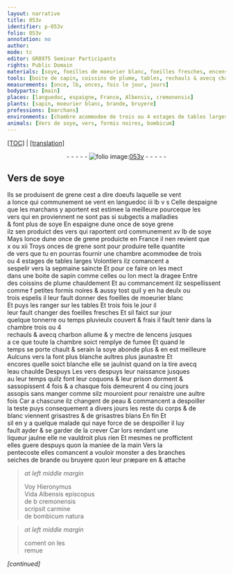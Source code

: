 ```yaml
---
layout: narrative
title: 053v
identifier: p-053v
folio: 053v
annotation: no
author:
mode: tc
editor: GR8975 Seminar Participants
rights: Public Domain
materials: [soye, foeilles de moeurier blanc, foeilles fresches, encens, fumee, eau chaulde]
tools: [boite de sapin, coissins de plume, tables, rechauls & avecq charbon allume, eau chaulde, main]
measurements: [once, lb, onces, fois le jour, jours]
bodyparts: [main]
places: [languedoc, espaigne, France, Albensis, cremonensis]
plants: [sapin, moeurier blanc, brande, bruyere]
professions: [marchans]
environments: [chambre acommodee de trois ou 4 estages de tables larges, tonnerre ou temps pluvieulx couvert & frais, chambre, temps se porte chault & serain]
animals: [Vers de soye, vers, formis noires, bombicum]
---
```


 <p><a href="{{ site.baseurl }}/diplomatic/">[TOC]</a> | <a href="{{ site.baseurl }}/texts/p-053v_tl/" target="_blank">[translation]</a></p><div class="folio" align="center">- - - - - <a href="http://gallica.bnf.fr/ark:/12148/btv1b10500001g/f112.image" target="_blank"><img src="https://cu-mkp.github.io/2017-workshop-edition/assets/photo-icon.png" alt="folio image: " style="display:inline-block; margin-bottom:-3px;"/>053v</a> - - - - - </div>  
  

## <span class="al">Vers de soye</span>

 
Ils se produisent de grene cest a dire doeufs laquelle se vent<br/> a l<span class="ms">once</span> qui communem<span class="exp">ent</span> se vent en <span class="pl">languedoc</span> iii <span class="ms">lb</span> v <span class="cn">s</span> Celle d<span class="pl">espaigne</span><br/> que les <span class="pro">marchans</span> y aportent est estimee la meilleure pourceque les<br/> <span class="al">vers</span> qui en proviennent ne sont pas si subgects a malladies<br/> & font plus de <span class="m">soye</span> En <span class="pl">espaigne</span> dune <span class="ms">once</span> de <span class="del"><span class="m">soye</span></span> grene<br/> ilz sen produict des <span class="al">vers</span> qui raportent <span class="del">ord</span> co<span class="exp">mmun</span>em<span class="exp">ent</span> xv <span class="ms">lb</span> de <span class="m">soye</span><br/> Mays <span class="del">l<span class="ms">once</span></span> dune <span class="ms">once</span> de grene produicte en <span class="pl">France</span> il nen revient que<br/> x ou xii Troys <span class="ms">onces</span> de grene sont pour produire telle qua<span class="exp">n</span>tite<br/> de <span class="al">vers</span> que tu en pourras fournir une <span class="env">chambre acommodee de trois<br/> ou 4 estages de tables larges</span> Volontiers ilz comancent a<br/> sespelir <span class="tmp">vers la sepmaine saincte</span> Et pour ce faire on les mect<br/> dans une <span class="tl">boite de <span class="pa">sapin</span></span> co<span class="exp">mm</span>e celles ou lon mect la dragee Entre<br/> des <span class="tl">coissins de plume</span> chauldem<span class="exp">ent</span> Et au commancem<span class="exp">ent</span> ilz sespellissent<br/> co<span class="exp">mm</span>e <span class="del">f</span> petites <span class="al">formis noires</span> & aussy tost quil y en ha deulx ou<br/> trois espelis il leur fault donner des <span class="m">foeilles de <span class="pa">moeurier blanc</span></span><br/> Et puys les ranger sur les <span class="tl">tables</span> Et trois <span class="ms">fois le <span class="tmp">jour</span></span> il<br/> leur fault changer des <span class="m">foeilles fresches</span> Et sil faict <span class="tmp">sur jour</span><br/> quelque <span class="env">tonnerre <span class="add">ou temps pluvieulx couvert & frais</span></span> il fault tenir dans la <span class="env">chambre</span> trois ou 4<br/> <span class="tl">rechauls <span class="del">&</span> avecq charbon allume</span> & y mectre de l<span class="m">encens</span> jusques<br/> a ce que toute la <span class="env">chambre</span> soict remplye de <span class="m">fumee</span> Et quand le<br/> <span class="env">temps se porte chault & serain</span> la <span class="m">soye</span> abonde plus & en est meilleure<br/> Aulcuns <span class="al">vers</span> la font plus blanche aultres plus jaunastre Et<br/> encores quelle soict blanche elle se jaulnist quand on la tire avecq<br/> l<span class="tl"><span class="m">eau chaulde</span></span> <span class="del">Despuys</span> Les <span class="al">vers</span> <span class="tmp">despuys leur naissance jusques<br/> a<span class="add">u</span> <span class="del">leur</span> temps quilz font leur coquons & leur prison</span> dorment &<br/> sassopissent 4 fois & a chasque fois demeurent 4 ou cinq <span class="ms"><span class="tmp">jours</span></span><br/> assopis sans manger co<span class="exp">mm</span>e silz mouroient pour renaistre une aultre<br/> fois Car a chascune ilz changent de peau & commancent a despoiller<br/> la teste puys consequem<span class="exp">ent</span> a divers <span class="tmp">jours</span> le<span class="del">s</span> reste du corps & de<br/> blanc viennent grisastres & de grisastres blans <span class="del">En fin</span> Et<br/> sil en y a quelque malade qui naye force de se despoiller il luy<br/> fault ayder & se garder de la crever Car lors rendant une<br/> liqueur jaulne elle ne vauldroit plus rien Et mesmes ne proffictent<br/> elles guere despuys quon la maniee de la <span class="tl"><span class="bp">main</span></span> <span class="tmp">Vers la<br/> pentecoste</span> elles comancent a vouloir monster a des branches<br/> seiches de <span class="pa">brande</span> ou <span class="pa">bruyere</span> quon leur præpare <span class="del">en</span> & attache
 
> *at left middle margin*
> 
> 
>   Voy <span class="pn">Hieronymus<br/> Vida <span class="pl">Albensis</span> <span class="add">ep<span class="exp">iscop</span>us</span><br/> <span class="del">de b</span> <span class="pl">cremonensis</span></span><br/> scripsit carmine<br/> de <span class="al">bombicum</span> natura 
 
> *at left middle margin*
> 
> 
>   coment on les<br/> remue 
 
*[continued]*
 
 